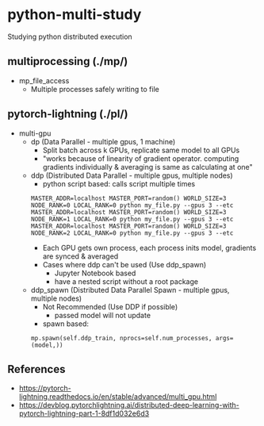 # python-multi-study
Studying python distributed execution

## multiprocessing (./mp/)
* mp_file_access
    * Multiple processes safely writing to file

## pytorch-lightning (./pl/)
* multi-gpu
    * dp (Data Parallel - multiple gpus, 1 machine)
        + Split batch across k GPUs, replicate same model to all GPUs
        + "works because of linearity of gradient operator. computing gradients individually & averaging is same as calculating at one"
    * ddp (Distributed Data Parallel - multiple gpus, multiple nodes)
        * python script based: calls script multiple times
        ``` 
        MASTER_ADDR=localhost MASTER_PORT=random() WORLD_SIZE=3 NODE_RANK=0 LOCAL_RANK=0 python my_file.py --gpus 3 --etc
        MASTER_ADDR=localhost MASTER_PORT=random() WORLD_SIZE=3 NODE_RANK=1 LOCAL_RANK=0 python my_file.py --gpus 3 --etc
        MASTER_ADDR=localhost MASTER_PORT=random() WORLD_SIZE=3 NODE_RANK=2 LOCAL_RANK=0 python my_file.py --gpus 3 --etc
        ```
        * Each GPU gets own process, each process inits model, gradients are synced & averaged
        * Cases where ddp can't be used (Use ddp_spawn)
            * Jupyter Notebook based
            * have a nested script without a root package
    * ddp_spawn (Distributed Data Parallel Spawn - multiple gpus, multiple nodes)
        * Not Recommended (Use DDP if possible)
            * passed model will not update
        * spawn based: 
        ```
        mp.spawn(self.ddp_train, nprocs=self.num_processes, args=(model,))
        ```

        
## References
* https://pytorch-lightning.readthedocs.io/en/stable/advanced/multi_gpu.html
* https://devblog.pytorchlightning.ai/distributed-deep-learning-with-pytorch-lightning-part-1-8df1d032e6d3
